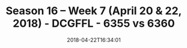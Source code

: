 ---
title: Season 16 – Week 7 (April 20 & 22, 2018) - DCGFFL - 6355 vs 6360
teams_score:
- team: 6355
  score: 31
- team: 6360
  score: 30
mvp: Andy Pratt, Donald Mitchell
game-ball: David Janhofer, Scott Williams
season: 16
week: 7
date: '2018-04-22T16:34:01'
pageid: season-16-week-7-april-20-22-2018-6355-vs-6360
---